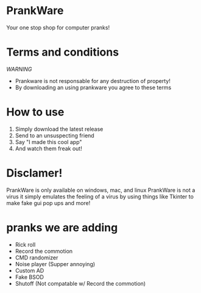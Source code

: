# PrankWare
Your one stop shop for computer pranks!

# Terms and conditions
*WARNING*
- Prankware is not responsable for any destruction of property!
- By downloading an using prankware you agree to these terms

# How to use
1. Simply download the latest release
2. Send to an unsuspecting friend
3. Say "I made this cool app"
4. And watch them freak out!

# Disclamer!
PrankWare is only available on windows, mac, and linux
PrankWare is not a virus it simply emulates the feeling of a virus by using things like Tkinter to make fake gui pop ups and more!

# pranks we are adding
- Rick roll
- Record the commotion
- CMD randomizer
- Noise player (Supper annoying)
- Custom AD
- Fake BSOD
- Shutoff (Not compatable w/ Record the commotion)
